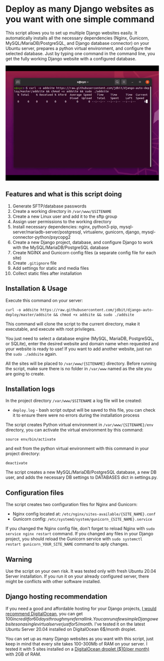 # Deploy as many Django websites as you want with one simple command

This script allows you to set up multiple Django websites easily. It automatically installs all the necessary dependencies (Nginx, Gunicorn, MySQL/MariaDB/PostgreSQL, and Django database connector) on your Ubuntu server, prepares a python virtual environment, and configure the selected database. Just by typing one command in the command line, you get the fully working Django website with a configured database.

![demo](demo2.gif)

## Features and what is this script doing

1. Generate SFTP/database passwords
2. Create a working directory in `/var/www/$SITENAME`
3. Create a new Linux user and add it to the sftp group
4. Assign user permissions to the working directory
5. Install necessary dependencies: nginx, python3-pip, mysql-server/mariadb-server/postgresql, virtualenv, gunicorn, django, mysql-connector-python/psycopg2
6. Create a new Django project, database, and configure Django to work with the MySQL/MariaDB/PostgreSQL database
7. Create NGINX and Gunicorn config files (a separate config file for each site)
8. Create `.gitignore` file
9. Add settings for static and media files
10. Collect static files after installation

## Installation & Usage

Execute this command on your server:

```
curl -o addsite https://raw.githubusercontent.com/jdbit/django-auto-deploy/master/addsite && chmod +x addsite && sudo ./addsite
```

This command will clone the script to the current directory, make it executable, and execute with root privileges.

You just need to select a database engine (MySQL, MariaDB, PostgreSQL, or SQLite), enter the desired website and domain name when requested and your website is ready to use!  If you want to add another website, just run the `sudo ./addsite` again.

All the sites will be placed to `/var/www/{SITENAME}` directory. Before running the script, make sure there is no folder in `/var/www` named as the site you are going to create.

## Installation logs

In the project directory `/var/www/$SITENAME` a log file will be created:

* `deploy.log` - bash script output will be saved to this file, you can check it to ensure there were no errors during the installation process

The script creates Python virtual environment in `/var/www/{SITENAME}/env` directory, you can activate the virtual environment by this command:

```
source env/bin/activate
```
and exit from the python virtual environment with this command in your project directory:
```
deactivate
```

The script creates a new MySQL/MariaDB/PostgreSQL database, a new DB user, and adds the necessary DB settings to DATABASES dict in settings.py.

## Configuration files
The script creates two configuration files for Nginx and Gunicorn:

* Nginx config located at: `/etc/nginx/sites-available/{SITE_NAME}.conf`
* Gunicorn config: `/etc/systemd/system/gunicorn_{SITE_NAME}.service`

If you changed the Nginx config file, don't forget to reload Nginx with `sudo service nginx restart` command. If you changed any files in your Django project, you should reload the Gunicorn service with `sudo systemctl restart gunicorn_YOUR_SITE_NAME` command to aply changes.

## Warning

Use the script on your own risk. It was tested only with fresh Ubuntu 20.04 Server installation. If you run it on your already configured server, there might be conflicts with other software installed.

## Django hosting recommendation

If you need a good and affordable hosting for your Django projects, [I would recommend DigitalOcean](https://m.do.co/c/008d3315ed7b), you can get $100 in credit for 60 days through my referral link. You can run a few simple Django websites on a single virtual server just for 5$/month. I've tested it on the latest Ubuntu Server 20.04 installed on DigitalOcean 6$/month droplet.

You can set up as many Django websites as you want with this script, just keep in mind that every site takes 100-300Mb of RAM on your server. I tested it with 5 sites installed on a [DigitalOcean droplet ($10/per month)](https://m.do.co/c/008d3315ed7b) with 2GB of RAM.
